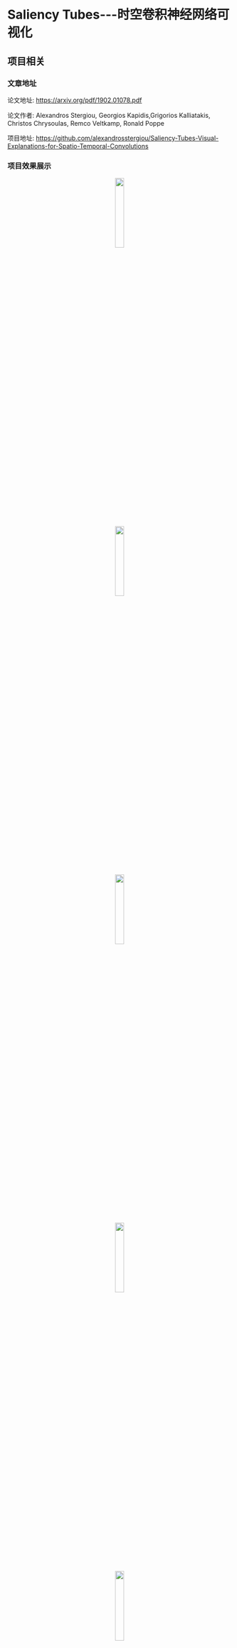 # Saliency Tubes---时空卷积神经网络可视化

## 项目相关
### 文章地址
论文地址: https://arxiv.org/pdf/1902.01078.pdf

论文作者: Alexandros Stergiou, Georgios Kapidis,Grigorios Kalliatakis, Christos Chrysoulas, Remco Veltkamp, Ronald Poppe

项目地址: https://github.com/alexandrosstergiou/Saliency-Tubes-Visual-Explanations-for-Spatio-Temporal-Convolutions

### 项目效果展示
<div align=center>
<img src="http://striveyadong.com/wp-content/uploads/2021/10/bowling.gif" width="20%" height="20%" />
</div>
<div STYLE="page-break-after: always;"></div>

<div align=center>
<img src="http://striveyadong.com/wp-content/uploads/2021/10/cliff_diving.gif" width="20%" height="20%" />
</div>
<div STYLE="page-break-after: always;"></div>

<div align=center>
<img src="http://striveyadong.com/wp-content/uploads/2021/10/opening_door.gif" width="20%" height="20%" />
</div>
<div STYLE="page-break-after: always;"></div>

<div align=center>
<img src="http://striveyadong.com/wp-content/uploads/2021/10/opening_drawer.gif" width="20%" height="20%" />
</div>
<div STYLE="page-break-after: always;"></div>

<div align=center>
<img src="http://striveyadong.com/wp-content/uploads/2021/10/rafting.gif" width="20%" height="20%" />
</div>
<div STYLE="page-break-after: always;"></div>

<div align=center>
<img src="http://striveyadong.com/wp-content/uploads/2021/10/washing.gif" width="20%" height="20%" />
</div>
<div STYLE="page-break-after: always;"></div>

## 预先准备

在进行可视化之前需要安装的库有:OpenCV,moviepy,FFmpeg,scipy,执行以下指令:
```
pip install opencv-python
pip install scipy
pip install moviepy
```

其中Saliency Tubes地址为[Saliency Tubes](https://github.com/alexandrosstergiou/Saliency-Tubes-Visual-Explanations-for-Spatio-Temporal-Convolutions),通过指令下载到本地:
```
git clone https://github.com/alexandrosstergiou/Saliency-Tubes-Visual-Explanations-for-Spatio-Temporal-Convolutions.git
```
(默认认为电脑已经配置pytorch或者TensorFlow等基本深度学习环境)

下载后文件结构:
```
Saliency-Tubes-orginal --项目名称
├─ .gitignore
├─ examples   --展示案例
│  ├─ bowling.gif
│  ├─ cliff_diving.gif
│  ├─ opening_door.gif
│  ├─ opening_drawer.gif
│  ├─ rafting.gif
│  └─ washing.gif
├─ frames.py  --分帧文件
├─ heat_tubes_Keras.py          --keras框架下热图生成
├─ heat_tubes_mfnet_pytorch.py  --pytorch下的热图加载文件
├─ LICENSE
├─ mfnet_3d.py   --示例的模型文件
└─ README.md

```

## 文件详解

### frames .py(分帧文件)

- frames_extractor(file,frame_num,step)函数:
  参数 1. file:文件名
       2. frame:最大分帧数
       3. step:分帧间隔(每隔step整数倍记录一次)
   核心代码:
   ```python
    img = frame[y/2-112:y/2+112,x/2-112:x/2+112]
    img = cv2.cvtColor(img, cv2.COLOR_BGR2RGB)
    img = np.true_divide(img,255.0)
   ```
   np.true_devide解析:方法主要是前一个数组除以后面的数组,这里显然使用了广播的机制,相当于做了一个归一化

   代码第一句主要作用是把图片规格限定在224*224

### heat_tubes_mfnet_pytorch.py(核心文件,生成热图)

- 运行时的几个参数:
  ```python
  parser.add_argument("num_classes", type=int)
  parser.add_argument("model_weights", type=str)
  parser.add_argument("frame_dir", type=str)
  parser.add_argument("label", type=int)
  parser.add_argument("--base_output_dir", type=strdefault=r"visualisations")
  ```
  1. num_classes:模型文件需要的类别数量
  2. model_weights:模型训练好参数地址
  3. frame_dir:帧图片地址
  4. label:
  5. base_output_dir:输出地址
- 选帧条件:代码事先加载帧文件夹下所有文件,通过np.linespace均匀取16个数据,形成indice数组,最终以这个数组作为标准取帧图片.
  ```python
  frame_names = os.listdir(args.frame_dir)frame_indices = list(np.linspace(0, len(frame_names)-1, num=16, dtype=np.int))selected_frames = [frame_names[i] for i in frame_indices]
  ```
  


- load_images(args.frame_dir, selected_frames):加载图片函数
  参数:frame_dir:帧地址文件夹
       select_frames:选取的帧图片文件名
  
  该函数主要是图片规格进行规范化,首先通过迭代形式把指定目录下文件进行修剪,最终保存格式为256*256,随后对总的图片列表进行归一化操作,最终返回结果对维度进行扩充.返回的结果一个是原图片(没有cv2.COLOR_BGR2RGB之前),一个是修剪之后图片.

  图片归一化.
  ```python
    torch_imgs = torch.from_numpy(images.transpose(3,0,1,2))
    torch_imgs = torch_imgs.float() / 255.0
    mean_3d = [124 / 255, 117 / 255, 104 / 255]
    std_3d = [0.229, 0.224, 0.225]
  ```